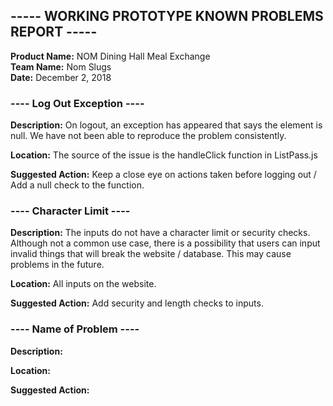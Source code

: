 ## ----- WORKING PROTOTYPE KNOWN PROBLEMS REPORT -----
**Product Name:** NOM Dining Hall Meal Exchange  
**Team Name:** Nom Slugs  
**Date:** December 2, 2018  


### ---- Log Out Exception ----

**Description:** On logout, an exception has appeared that says the element is null. We have not been able to reproduce the problem consistently. 

**Location:** The source of the issue is the handleClick function in ListPass.js

**Suggested Action:** Keep a close eye on actions taken before logging out / Add a null check to the function.



### ---- Character Limit ----

**Description:** The inputs do not have a character limit or security checks. Although not a common use case, there is a possibility that users can input invalid things that will break the website / database. This may cause problems in the future.

**Location:** All inputs on the website.

**Suggested Action:** Add security and length checks to inputs.



### ---- Name of Problem ----

**Description:** 

**Location:** 

**Suggested Action:** 



